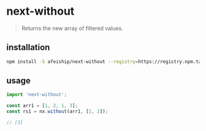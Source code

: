 # next-without
> Returns the new array of filtered values.

## installation
```bash
npm install -S afeiship/next-without --registry=https://registry.npm.taobao.org
```

## usage
```js
import 'next-without';

const arr1 = [1, 2, 1, 3];
const rs1 = nx.without(arr1, [1, 2]);

// [3]
```
